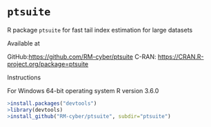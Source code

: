 # `ptsuite`

R package `ptsuite` for fast tail index estimation for large datasets


Available at

GitHub:https://github.com/RM-cyber/ptsuite
C-RAN: https://CRAN.R-project.org/package=ptsuite 

Instructions

For Windows 64-bit operating system R version 3.6.0

```r
>install.packages("devtools")
>library(devtools)
>install_github("RM-cyber/ptsuite", subdir="ptsuite")
```
